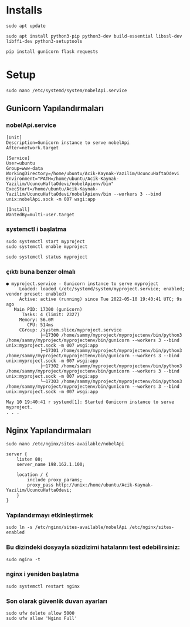 # Installs

```
sudo apt update
```

```
sudo apt install python3-pip python3-dev build-essential libssl-dev libffi-dev python3-setuptools
```

```
pip install gunicorn flask requests
```

# Setup

```
sudo nano /etc/systemd/system/nobelApi.service
```

## Gunicorn Yapılandırmaları

### nobelApi.service 

```
[Unit]
Description=Gunicorn instance to serve nobelApi
After=network.target

[Service]
User=ubuntu
Group=www-data
WorkingDirectory=/home/ubuntu/Acik-Kaynak-Yazilim/UcuncuHaftaOdevi
Environment="PATH=/home/ubuntu/Acik-Kaynak-Yazilim/UcuncuHaftaOdevi/nobelApienv/bin"
ExecStart=/home/ubuntu/Acik-Kaynak-Yazilim/UcuncuHaftaOdevi/nobelApienv/bin --workers 3 --bind unix:nobelApi.sock -m 007 wsgi:app

[Install]
WantedBy=multi-user.target
```

### systemctl i başlatma

```
sudo systemctl start myproject
sudo systemctl enable myproject
```

```
sudo systemctl status myproject
```

### çıktı buna benzer olmalı

```
● myproject.service - Gunicorn instance to serve myproject
     Loaded: loaded (/etc/systemd/system/myproject.service; enabled; vendor preset: enabled)
     Active: active (running) since Tue 2022-05-10 19:40:41 UTC; 9s ago
   Main PID: 17300 (gunicorn)
      Tasks: 4 (limit: 2327)
     Memory: 56.0M
        CPU: 514ms
     CGroup: /system.slice/myproject.service
             ├─17300 /home/sammy/myproject/myprojectenv/bin/python3 /home/sammy/myproject/myprojectenv/bin/gunicorn --workers 3 --bind unix:myproject.sock -m 007 wsgi:app
             ├─17301 /home/sammy/myproject/myprojectenv/bin/python3 /home/sammy/myproject/myprojectenv/bin/gunicorn --workers 3 --bind unix:myproject.sock -m 007 wsgi:app
             ├─17302 /home/sammy/myproject/myprojectenv/bin/python3 /home/sammy/myproject/myprojectenv/bin/gunicorn --workers 3 --bind unix:myproject.sock -m 007 wsgi:app
             └─17303 /home/sammy/myproject/myprojectenv/bin/python3 /home/sammy/myproject/myprojectenv/bin/gunicorn --workers 3 --bind unix:myproject.sock -m 007 wsgi:app

May 10 19:40:41 r systemd[1]: Started Gunicorn instance to serve myproject.
. . .
```
## Nginx Yapılandırmaları

```
sudo nano /etc/nginx/sites-available/nobelApi
```

```
server {
    listen 80;
    server_name 198.162.1.100; 

    location / {
        include proxy_params;
        proxy_pass http://unix:/home/ubuntu/Acik-Kaynak-Yazilim/UcuncuHaftaOdevi;
    }
}
```

### Yapılandırmayı etkinleştirmek
```
sudo ln -s /etc/nginx/sites-available/nobelApi /etc/nginx/sites-enabled
```

### Bu dizindeki dosyayla sözdizimi hatalarını test edebilirsiniz:
```
sudo nginx -t
```
### nginx i yeniden başlatma
```
sudo systemctl restart nginx
```

### Son olarak güvenlik duvarı ayarları

```
sudo ufw delete allow 5000
sudo ufw allow 'Nginx Full'
```
